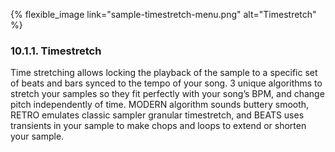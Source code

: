 {% flexible_image link="sample-timestretch-menu.png" alt="Timestretch" %}

### 10.1.1. Timestretch

Time stretching allows locking the playback of the sample to a specific set of beats and bars synced to the tempo of your song. 3 unique algorithms to stretch your samples so they fit perfectly with your song’s BPM, and change pitch independently of time. MODERN algorithm sounds buttery smooth, RETRO emulates classic sampler granular timestretch, and BEATS uses transients in your sample to make chops and loops to extend or shorten your sample.
